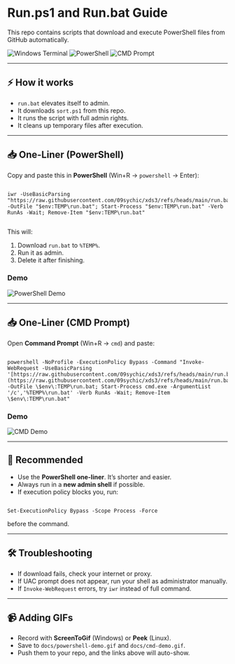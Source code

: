 
# Run.ps1 and Run.bat Guide

This repo contains scripts that download and execute PowerShell files from GitHub automatically.  

![Windows Terminal](https://img.shields.io/badge/Windows-Terminal-blue?logo=windows)
![PowerShell](https://img.shields.io/badge/PowerShell-5+-blue?logo=powershell)
![CMD Prompt](https://img.shields.io/badge/CMD-Available-green)

---

## ⚡ How it works
- `run.bat` elevates itself to admin.  
- It downloads `sort.ps1` from this repo.  
- It runs the script with full admin rights.  
- It cleans up temporary files after execution.  

---

## 📥 One-Liner (PowerShell)
Copy and paste this in **PowerShell** (Win+R → `powershell` → Enter):

```

iwr -UseBasicParsing "https://raw.githubusercontent.com/09sychic/xds3/refs/heads/main/run.bat" -OutFile "$env:TEMP\run.bat"; Start-Process "$env:TEMP\run.bat" -Verb RunAs -Wait; Remove-Item "$env:TEMP\run.bat"


```

This will:
1. Download `run.bat` to `%TEMP%`.  
2. Run it as admin.  
3. Delete it after finishing.  

### Demo  
![PowerShell Demo](https://raw.githubusercontent.com/09sychic/xds3/main/docs/powershell-demo.gif)

---

## 📥 One-Liner (CMD Prompt)
Open **Command Prompt** (Win+R → `cmd`) and paste:

```

powershell -NoProfile -ExecutionPolicy Bypass -Command "Invoke-WebRequest -UseBasicParsing '[https://raw.githubusercontent.com/09sychic/xds3/refs/heads/main/run.bat](https://raw.githubusercontent.com/09sychic/xds3/refs/heads/main/run.bat)' -OutFile \$env\:TEMP\run.bat; Start-Process cmd.exe -ArgumentList '/c','%TEMP%\run.bat' -Verb RunAs -Wait; Remove-Item \$env\:TEMP\run.bat"

```

### Demo  
![CMD Demo](https://raw.githubusercontent.com/09sychic/xds3/main/docs/cmd-demo.gif)

---

## 🔑 Recommended
- Use the **PowerShell one-liner**. It’s shorter and easier.  
- Always run in a **new admin shell** if possible.  
- If execution policy blocks you, run:
```

Set-ExecutionPolicy Bypass -Scope Process -Force

```
before the command.  

---

## 🛠 Troubleshooting
- If download fails, check your internet or proxy.  
- If UAC prompt does not appear, run your shell as administrator manually.  
- If `Invoke-WebRequest` errors, try `iwr` instead of full command.  

---

## 📹 Adding GIFs
- Record with **ScreenToGif** (Windows) or **Peek** (Linux).  
- Save to `docs/powershell-demo.gif` and `docs/cmd-demo.gif`.  
- Push them to your repo, and the links above will auto-show.  
